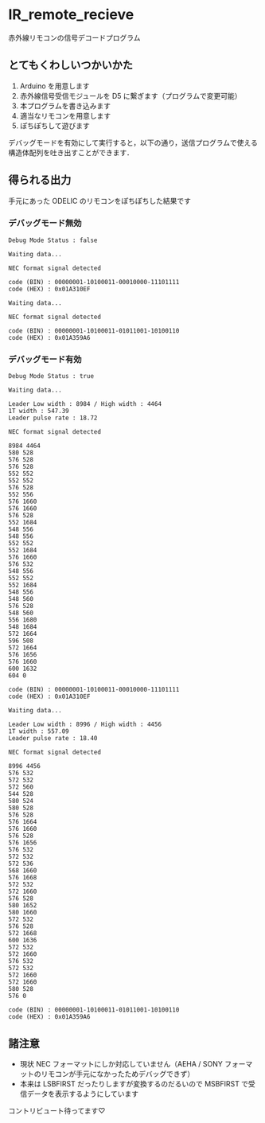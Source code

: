 # IR_remote_recieve

赤外線リモコンの信号デコードプログラム

## とてもくわしいつかいかた

1. Arduino を用意します
2. 赤外線信号受信モジュールを D5 に繋ぎます（プログラムで変更可能）
3. 本プログラムを書き込みます
4. 適当なリモコンを用意します
5. ぽちぽちして遊びます

デバッグモードを有効にして実行すると，以下の通り，送信プログラムで使える構造体配列を吐き出すことができます．

## 得られる出力

手元にあった ODELIC のリモコンをぽちぽちした結果です

### デバッグモード無効

```
Debug Mode Status : false

Waiting data...

NEC format signal detected

code (BIN) : 00000001-10100011-00010000-11101111
code (HEX) : 0x01A310EF

Waiting data...

NEC format signal detected

code (BIN) : 00000001-10100011-01011001-10100110
code (HEX) : 0x01A359A6
```

### デバッグモード有効

```
Debug Mode Status : true

Waiting data...

Leader Low width : 8984 / High width : 4464
1T width : 547.39
Leader pulse rate : 18.72

NEC format signal detected

8984 4464
580 528
576 528
576 528
552 552
552 552
576 528
552 556
576 1660
576 1660
576 528
552 1684
548 556
548 556
552 552
552 1684
576 1660
576 532
548 556
552 552
552 1684
548 556
548 560
576 528
548 560
556 1680
548 1684
572 1664
596 508
572 1664
576 1656
576 1660
600 1632
604 0

code (BIN) : 00000001-10100011-00010000-11101111
code (HEX) : 0x01A310EF

Waiting data...

Leader Low width : 8996 / High width : 4456
1T width : 557.09
Leader pulse rate : 18.40

NEC format signal detected

8996 4456
576 532
572 532
572 560
544 528
580 524
580 528
576 528
576 1664
576 1660
576 528
576 1656
576 532
572 532
572 536
568 1660
576 1668
572 532
572 1660
576 528
580 1652
580 1660
572 532
576 528
572 1668
600 1636
572 532
572 1660
576 532
572 532
572 1660
572 1660
580 528
576 0

code (BIN) : 00000001-10100011-01011001-10100110
code (HEX) : 0x01A359A6
```

## 諸注意

- 現状 NEC フォーマットにしか対応していません（AEHA / SONY フォーマットのリモコンが手元になかったためデバッグできず）
- 本来は LSBFIRST だったりしますが変換するのだるいので MSBFIRST で受信データを表示するようにしています

コントリビュート待ってます♡
